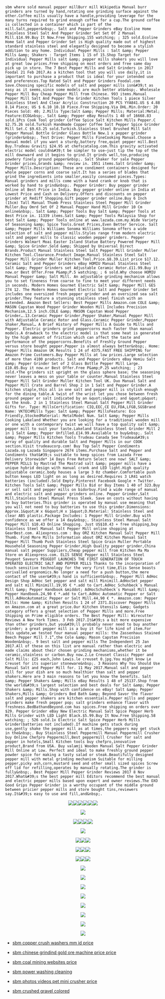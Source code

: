 
```
sbm where sold manual pepper millBurr mill Wikipedia Manual burr grinders are turned by hand,rotating one grinding surface against the other.Coffee mills usually have a handle,providing leverage for the many turns required to grind enough coffee for a cup.The ground coffee is collected in a container which is part of the mill.Salt,pepper&nbsp;. Salt and Pepper Grinders eBay Ecoline Home Stainless Steel Salt And Pepper Grinder Set Set Of 2 Manual Mill.$14.99.Buy It Now.Free Shipping.155 watching; ; 325 sold.Ecoline Home Salt and Pepper Grinder Set is High quality made out of highest standard stainless steel and elegantly designed to become a stylish addition to any home. Individual Pepper Mills : Salt &amp; Pepper Mills &amp; Shakers : Target Items 1 15 of 15.Shop Target for Individual Pepper Mills salt &amp; pepper mills shakers you will love at great low prices.Free shipping on most orders and free same day pick up in store. The 7 Best Pepper Mills and Salt Grinders in 2017 Foodal 21 Feb 2017.As a kitchen tool that you will use daily,it is important to purchase a product that is ideal for your intended use and preferences.Top Rated Salt and Pepper Grinders Foodal.com Save.Choosing specific models of salt and pepper mills isn&#39;t as easy as it seems,since some models are much better at&nbsp;. Wholesale Pepper Mill Buy Cheap Pepper Mill from Chinese. 993 items.Manual Pepper Mill Salt And Pepper The Grinder Kitchen Tools 1 piece Silver Stainless Steel And Clear Acrylic Construction 20 PCS YYA841.US $ 4.88 8.14 Piece; US $ 6.10 10.18 Piece.Free Shipping.Via DHL.Min.Order: 20 Pieces Sold: 40; 2.Mills Type:Salt &amp; Pepper Mills; Material:Metal; Feature:ECO&nbsp;. Salt &amp; Pepper eBay Results 1 48 of 16668.83 sold.1Pcs Cook Tool grinder Coffee Spice Salt Kitchen Mills Pepper.C $2.75.26 sold.Turkish Handmade Copper Coffee Salt Pepper Spice Grinder Mill Set.C $9.63.25 sold.Turkish.Stainless Steel Brushed Mill Salt Pepper Manual Bottle Grinder Glass Bottle New.1 x pepper grinder (grinder&nbsp;. Test Drive: Pepper Mills FineCooking Manual.Choose a manual model if you want a sturdy,battery free,quiet pepper mill.Best Buy.Trudeau Graviti $24.95 at chefscatalog.com.This gravity activated electric model couldn&#39;t be simpler to use—just tip the top of the mill downward and it begins to grind.It grinds well,too,producing powdery finely ground pepper&nbsp;. Salt Shaker for sale Pepper Grinder prices,brands &amp; review in. 1951 items.Salt Grinder &amp; Pepper Mills.Description: These are condiment containers designed for whole pepper corns and coarse salt.It has a series of blades that grind the ingredients into smaller,easily consumed pieces.Types: Manual grinders and mills come with a hand crank or knob that is worked by hand to grind&nbsp;. Pepper Grinder: Buy pepper grinder Online at Best Price in India. Buy pepper grinder online in India at Lowest Price and Cash on Delivery.Offers and discounts on pepper grinder at Rediff Shopping.Gift pepper grinder online.Buy 6 Inch (15cm) Tall Manual Thumb Press Stainless Steel Pepper Mill Grinder Muller.Buy Omrd Set Of 2 Manual Pepper Hand Mill Grinder 10 Cm online&nbsp;. Salt &amp; Pepper Tools Buy Salt &amp; Pepper Tools at Best Price in. 11339 items.Salt &amp; Pepper Tools Malaysia Shop for best Salt &amp; Pepper Tools online at www.lazada.com.my.Wide Variety of Seasoning &amp; Spice Tools.Great Prices,Even Better Service. Salt &amp; Pepper Mills Williams Sonoma Williams Sonoma offers a wide selection of salt and pepper mills.Styles range from modern electric salt and pepper mills to classic wooden pepper grinders. Pepper Grinders Walmart Moai Easter Island Statue Battery Powered Pepper Mill &amp; Spice Grinder.Sold &amp; Shipped by Universal Direct Brands.Product Manual Stainless Steel Salt Pepper Mill Grinder Muller Kitchen Tool.Clearance.Product Image.Manual Stainless Steel Salt Pepper Mill Grinder Muller Kitchen Tool.Price.$8.39.List price $17.12. Ceramic Salt and Pepper Grinders eBay HOMIU Manual Stainless Steel Salt &amp; Pepper Grinders set Adjustable Ceramic Rotor.£11.99.Buy it now.or Best Offer.Free P&amp;P.5 watching; ; 6 sold.Why choose HOMIU Manual Pepper &amp; Salt Mill. An adjustable grinding mechanism allows you to set fineness from coarse to fine to meet your different needs in seconds. Modern Homes Gourmet Electric Salt &amp; Pepper Mill GES 274 12. The Modern Homes Gourmet Electric Salt and Pepper Grinder Set includes one oversized fresh pepper grinder and an oversized sea salt grinder.They feature a stunning stainless steel finish with an extended. Amazon Best Sellers: Best Pepper Mills Amazon.com COLE &amp; MASON Capstan Wood Pepper Grinder Wooden Mill Includes Precision Mechanism,12.5 inch.COLE &amp; MASON Capstan Wood Pepper Grinder….13.Ceramic Pepper Grinder,Pepper Shaker,Manual Pepper Mill with Adjustable Ceramic Rotor and Glass.Ceramic Pepper Grinder,Pepper Shaker,Manual… A Brief History of Pepper Mills A Guide to Mills and Pepper. Electric grinders grind peppercorns much faster than manual models.A drawback to the electric model is that some heat is generated by the high amount of friction which can affect the taste and performance of the peppercorns.Benefits of Freshly Ground Pepper versus store bought pepper.Pepper is almost always better&nbsp;. Home: Pepper Mills Amazon UK Results 1 24 of 4375.FAST FREE SHIPPING for Amazon Prime Customers.Buy Pepper Mills at low prices.Large selection of more than 4100 products. Salt and Pepper Grinders eBay Homiu Salt &amp; Pepper Grinder Set of 2 Glass Bottle Pepper Mill Large.£10.05.Buy it now.or Best Offer.Free P&amp;P.25 watching; ; 23 sold.•The grinders sit upright on the glass sphere base; the seasoning never leaves a mess on your table or counter.Manual Stainless Steel Pepper Mill Salt Grinder Muller Kitchen Tool UK. Duo Manual Salt and Pepper Mill Crate and Barrel Shop 2 in 1 Salt and Pepper Grinder.A kitchen staple,this all in one salt and pepper mill is stylish enough for the dining table.A twist of the wrist let you chose between fresh ground pepper or salt indicated by an &quot;s&quot; and &quot;p&quot; on the knob. 2 in 1 Stainless Steel Manual Salt Pepper Mill Grinder Gifts for. Type: MillsCertification: CIQ,EEC,CE EU,FDA,LFGB,SGSBrand Name: VKTECHMills Type: Salt &amp; Pepper MillsFeature: Eco Friendly,StockedMaterial: MetalModel Num. Salt &amp; Pepper Mills Cooking Lakeland Whether you are looking for a traditional wooden mill or one with a contemporary twist we will have a top quality salt &amp; pepper mill to suit your taste.Lakeland Stainless Steel Grinder Mill 2 in 1 Salt &amp; Pepper Unfilled.£14.99.Available to buy&nbsp;. Salt &amp; Pepper Mills Kitchen Tools Trudeau Canada See Trudeau&#39;s array of quality and durable Salt and Pepper Mills in our COOK section.Visit trudeaucorp.com! Buy Top Salt Pepper Condiments Lazada.sg Lazada Singapore 2674 items.Purchase Salt and Pepper and Condiments that&#39;s suitable to keep spices from Lazada Free Delivery Storewide* 14 Days Free Return Select one now! SALT &amp; PEPPER MILLS by Mastrad The Mastrad salt &amp; pepper mills have a unique hybrid design with manual crank and LED light.High quality adjustable ceramic.body houses a large 3 0z chamber.Comfortable push button keeps LED light on as long as desired.Requires 3 LR41 watch batteries (included).Sold Empty.Pinterest Facebook Google + Twitter. Kitchen Tools Salt &amp; Pepper Mills Bid or Buy Items 1 40 of 323.Buy or sell salt and pepper mills on bidorbuy.Find a wide range of manual and electric salt and pepper grinders online. Pepper Grinder,Salt Mill,Stainless Steel Manual Press Sleek. Save on costs without having to buy batteries.This grinder is operated by manual use meaning that you will not need to buy batteries to use this grinder.Dimensions: Approx.1&quot;W x 6&quot;H x 1&quot;D.Material: Stainless Steel and clear ABS plastic.Package Includes: 1 Pepper Mill Grinder.Buy with confidence as we offer a 14 day&nbsp;. Stainless Steel Manual Salt Pepper Mill $10.43 Online Shopping. Just US$10.43 + free shipping,buy Stainless Steel Manual Salt Pepper Mill online shopping at GearBest.com. Aliexpress.com : Buy ORZ Kitchen Manual Salt Pepper Mill Thumb. Find More Mills Information about ORZ Kitchen Manual Salt Pepper Mill Thumb Push Stainless Steel Spice Grain Muller Portable Household Seasoning Pepper Grinder,High Quality pepper grinder,China manual salt pepper Suppliers,Cheap pepper mill from Kitchen Ma Ma Store on Aliexpress.com. ELIS SENSE Pepper mill Stainless Steel Peugeot Saveurs PEUGEOT LAUNCHES THE FIRST GENERATION OF TOUCH OPERATED ELECTRIC SALT AND PEPPER MILLS Thanks to the incorporation of touch sensitive technology for the very first time,Elis Sense boasts unrivalled ergonomics.No longer a need for a push button,the mere contact of the user&#39;s hand is sufficient&nbsp;. Pepper Mill AdHoc Design Shop AdHoc Set pepper and salt mill Minimill.AdHocSet pepper and salt mill Minimill.19,95 € *.add to Cart.AdHoc Schuhbeck´s Manual Mill &amp; Pepper Handbook &middot; AdHocSchuhbeck´s Manual Mill &amp; Pepper Handbook.24,90 € *.add to Cart.AdHoc Automatic Pepper or Salt Mill.AdHocAutomatic Pepper or Salt Mill.44,90 € *. Amazon.com: Pepper Mills: Home &amp; Kitchen Results 1 24 of 2371.Discover Pepper Mills on Amazon.com at a great price.Our Kitchen Utensils &amp; Gadgets category offers a great selection of Pepper Mills and more.Free Shipping on Prime eligible orders. The Best Pepper Mill: Wirecutter Reviews A New York Times. 3 Feb 2017.It&#39;s a bit more expensive than other grinders,but you&#39;ll probably never need to buy another grinder; a great pepper mill is a buy it for life kind of item.For this update,we tested four manual pepper mills: the Zassenhaus Stained Beech Pepper Mill 7.1”,the Cole &amp; Mason Capstan Precision Wooden&nbsp;. 9 best salt and pepper mills The Independent 25 Jan 2017.All of these on this list are manual rather than electric and made claims about their chosen grinding mechanisms,whether it be ceramic,stainless or carbon.Buy now.2.Le Creuset Classic Pepper and Salt Mills: £25 each,John Lewis.le creuset 0.jpg.You might know Le Creuset for its superior stoneware&nbsp;. 3 Reasons Why You Should Use Manual Salt and Pepper Mill for. 11 May 2017.Manual salt and pepper mill for your dish are so much healthier than salt and pepper shakers.Here are 3 main reasons to let you know the benefits. Salt &amp; Pepper Shakers &amp; Mills eBay Results 1 48 of 25137.Shop from the world&#39;s largest selection and best deals for Salt &amp; Pepper Shakers &amp; Mills.Shop with confidence on eBay! Salt &amp; Pepper Shakers,Mills &amp; Grinders Bed Bath &amp; Beyond Savor the flavor salt and pepper shakers are kitchen essentials.Pepper mills and pepper grinders make fresh pepper pop; salt grinders enhance flavor with freshness.BedBathandBeyond.com has spices.Free shipping on orders over $29. Pepper Grinder eBay New Electric Manual Salt Spice Pepper Herb Mills Grinder with LED Light Black.$5.99.Buy It Now.Free Shipping.58 watching; ; 526 sold.1x Electric Salt Spice Pepper Herb Mills Grinder(batteries not included).If machine gets stuck during use,gently shake the pepper mill as at times,the peppers may get stuck in the&nbsp;. Buy Stainless Steel Peppermill Manual Peppermill Crusher buy Online Chefpro Peppermill,Best peppermill Crusher for salt and pepper in hotels,Small Kitchen tools buy chefpro,innovative product,Brand from USA. Buy valamji Wooden Manual Salt Pepper Grinder Mill Online at Low. Perfect and ideal to make freshly ground pepper powder spice for making a tasty salad or steak.Beautifully designed pepper mill with metal grinding mechanism Suitable for milling pepper,picky ash,corn,mustard seed and other small sized spices Screw off lid for refilling,operates by manually rotating.The grinder is fully&nbsp;. Best Pepper Mill Pepper Grinder Reviews 2017 8 Nov 2017.What&#39;s the best pepper mill Editors recommend the best manual and electric pepper mills based upon expert and owner reviews.The OXO Good Grips Pepper Grinder is a worthy occupant of the middle ground between pricier pepper mills and store bought tins,reviewers say.It&#39;s easy to use and fill,and&nbsp;. 
```

<div align="center">
  
<a rel="nofollow" href="https://m.shibang-china.com?f=github&k=sbm+where+sold+manual+pepper+mill"><img src="https://static.shibang-china.com/en/l.png"></a><img src="https://static.shibang-china.com/en/hw.png"><a rel="nofollow" href="https://m.shibang-china.com/product/?f=github&k=sbm+where+sold+manual+pepper+mill"><img src="https://static.shibang-china.com/en/p.png"></a><a rel="nofollow" href="https://m.shibang-china.com/cases/?f=github&k=sbm+where+sold+manual+pepper+mill"><img src="https://static.shibang-china.com/en/c.png"></a><a rel="nofollow" href="https://m.shibang-china.com/news/?f=github&k=sbm+where+sold+manual+pepper+mill"><img src="https://static.shibang-china.com/en/n.png"></a><a rel="nofollow" href="https://m.shibang-china.com?f=github&k=sbm+where+sold+manual+pepper+mill"><img src="https://static.shibang-china.com/en/m.png"></a>

<a rel="nofollow" href="https://m.shibang-china.com/product/?f=github&k=sbm+where+sold+manual+pepper+mill"><img src="https://static.shibang-china.com/en/b.jpg"></a>
  
<a rel="nofollow" href="https://m.shibang-china.com/solution-aggregate.html?f=github&k=sbm+where+sold+manual+pepper+mill"><img src="https://static.shibang-china.com/en/a.jpg"></a><a rel="nofollow" href="https://m.shibang-china.com/solution-mine.html?f=github&k=sbm+where+sold+manual+pepper+mill"><img src="https://static.shibang-china.com/en/m.jpg"></a><a rel="nofollow" href="https://m.shibang-china.com/solution-mill.html?f=github&k=sbm+where+sold+manual+pepper+mill"><img src="https://static.shibang-china.com/en/g.jpg"></a><a rel="nofollow" href="https://m.shibang-china.com/solution-epc.html?f=github&k=sbm+where+sold+manual+pepper+mill"><img src="https://static.shibang-china.com/en/e.jpg"></a>

<a rel="nofollow" href="https://m.shibang-china.com/product/?f=github&k=sbm+where+sold+manual+pepper+mill"><img src="https://static.shibang-china.com/en/a-p.png"></a>

<a rel="nofollow" href="https://m.shibang-china.com/product/crusher/c6x.html?f=github&k=sbm+where+sold+manual+pepper+mill"><img src="https://static.shibang-china.com/en/j.jpg"></a><a rel="nofollow" href="https://m.shibang-china.com/product/crusher/ci5x.html?f=github&k=sbm+where+sold+manual+pepper+mill"><img src="https://static.shibang-china.com/en/i.jpg"></a><a rel="nofollow" href="https://m.shibang-china.com/product/crusher/hst.html?f=github&k=sbm+where+sold+manual+pepper+mill"><img src="https://static.shibang-china.com/en/c.jpg"></a>

<a rel="nofollow" href="https://m.shibang-china.com/product/mill/mtw.html?f=github&k=sbm+where+sold+manual+pepper+mill"><img src="https://static.shibang-china.com/en/mtw.jpg"></a><a rel="nofollow" href="https://m.shibang-china.com/product/mill/scm.html?f=github&k=sbm+where+sold+manual+pepper+mill"><img src="https://static.shibang-china.com/en/scm.jpg"></a><a rel="nofollow" href="https://m.shibang-china.com/product/mill/lm.html?f=github&k=sbm+where+sold+manual+pepper+mill"><img src="https://static.shibang-china.com/en/lm.jpg"></a>

<a rel="nofollow" href="https://m.shibang-china.com/product/sand/vsi6x.html?f=github&k=sbm+where+sold+manual+pepper+mill"><img src="https://static.shibang-china.com/en/6x.jpg"></a><a rel="nofollow" href="https://m.shibang-china.com/product/sand/vu.html?f=github&k=sbm+where+sold+manual+pepper+mill"><img src="https://static.shibang-china.com/en/vu.jpg"></a><a rel="nofollow" href="https://m.shibang-china.com/product/mobile/klun.html?f=github&k=sbm+where+sold+manual+pepper+mill"><img src="https://static.shibang-china.com/en/k.jpg"></a>

<a rel="nofollow" href="https://m.shibang-china.com/cases/?f=github&k=sbm+where+sold+manual+pepper+mill"><img src="https://static.shibang-china.com/en/case.png"></a>

<a rel="nofollow" href="https://m.shibang-china.com/cases/aggregate/202.html?f=github&k=sbm+where+sold+manual+pepper+mill"><img src="https://static.shibang-china.com/en/c-1.jpg"></a>

<a rel="nofollow" href="https://m.shibang-china.com/cases/aggregate/203.html?f=github&k=sbm+where+sold+manual+pepper+mill"><img src="https://static.shibang-china.com/en/c-2.jpg"></a>

<a rel="nofollow" href="https://m.shibang-china.com/cases/mill/123.html?f=github&k=sbm+where+sold+manual+pepper+mill"><img src="https://static.shibang-china.com/en/c-3.jpg"></a>

<a rel="nofollow" href="https://m.shibang-china.com/contact_us.html?f=github&k=sbm+where+sold+manual+pepper+mill"><img src="https://static.shibang-china.com/en/contact.png"></a>

<a rel="nofollow" href="https://swt.shibang-china.com/?f=github&k=sbm+where+sold+manual+pepper+mill"><img src="https://static.shibang-china.com/en/chat.png"></a>

<a rel="nofollow" href="https://whatsapp.shibangsoft.com/WhatsApp.php?f=github&k=sbm+where+sold+manual+pepper+mill"><img src="https://static.shibang-china.com/en/whatsapp.png"></a>

<a rel="nofollow" href="https://m.shibang-china.com/?f=github&k=sbm+where+sold+manual+pepper+mill"><img src="https://static.shibang-china.com/en/website.png"></a>

</div>


* [sbm copper crush washers mm id price](sbm%20copper%20crush%20washers%20mm%20id%20price.md)

* [sbm chinese grindind gold ore machine price price](sbm%20chinese%20grindind%20gold%20ore%20machine%20price%20price.md)

* [sbm coal mining websites price](sbm%20coal%20mining%20websites%20price.md)

* [sbm power washing cleaning](sbm%20power%20washing%20cleaning.md)

* [sbm photos videos pet mini crusher price](sbm%20photos%20videos%20pet%20mini%20crusher%20price.md)

* [sbm crushed gravel colored](sbm%20crushed%20gravel%20colored.md)